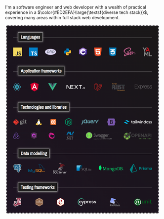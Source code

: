 I'm a software engineer and web developer with a wealth of practical experience in a $\color{#ED2EFA}\large{\textsf{diverse tech stack}}$, covering many areas within full stack web development.

<img src="tech.png" width=500 align=center>